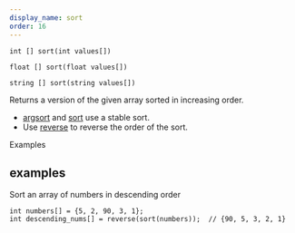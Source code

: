 ```yaml
---
display_name: sort
order: 16
---
```

`int [] sort(int values[])`

`float [] sort(float values[])`

`string [] sort(string values[])`

Returns a version of the given array sorted in increasing order.

- [argsort](argsort.html "Returns the indices of a sorted version of an array.") and [sort](sort.html "Returns the array sorted in increasing order.") use a stable sort.
- Use [reverse](reverse.html "Returns an array or string in reverse order.") to reverse the order of the sort.

Examples

## examples

Sort an array of numbers in descending order

```vex
int numbers[] = {5, 2, 90, 3, 1};
int descending_nums[] = reverse(sort(numbers));  // {90, 5, 3, 2, 1}

```
